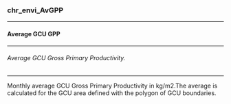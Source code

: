 ### chr_envi_AvGPP



------
#### Average GCU GPP



------
###### Average GCU Gross Primary Productivity.



------
Monthly average GCU Gross Primary Productivity in kg/m2.The average is calculated for the GCU area defined with the polygon of GCU boundaries.